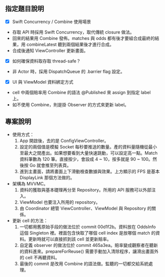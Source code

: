 ## 指定題目說明
- [x] Swift Concurrency / Combine 使用場景
 - 存取 API 時採用 Swift Concurrency，取代傳統 closure 做法。
 - 回來的結果用 Combine 發佈。matches 與 odds 都有後才要組合成最終的結果，用 combineLatest 聽到兩個結果後才進行合成。
 - 合成後通知 ViewController 更新畫面。
- [x] 如何確保資料取存取 thread-safe？
 - 非 Actor 時，採用 DispatchQueue 的 .barrier flag 設定。
- [x] UI 與 ViewModel 資料綁定方式
 - cell 中兩個賠率用 Combine 的語法 @Published 來 assign 到指定 label 上。
 - 如不使用 Combine，則是掛 Observer 的方式來更新 label。

## 專案說明
- 使用方式：
  1) App 開啟後，去的是 ConfigViewController。
  2) 設定的兩個值是模擬 Socket 每秒要推送的數量。產的資料量隨機從最小至最大之間產出。如果想要看到大量快速跳動，可以設定高一點。Match 資料筆數為 120 筆。直接按少，會設成 4 ~ 10，按多就是 90 ~ 100。然後按 Go 就會推至列表頁。
  3) 進到主畫面，請將畫面上下滑動檢查數據與效果。上方顯示的 FPS 是基本 DisplayLink 那個方法做的。
- 架構為 MVVMC。
  1) 資料的獲取與基本礎理再分至 Repository。所用的 API 服務可以外部注入。
  2) ViewModel 也要注入所用的 repository。
  3) 由 Coordinator 總管 ViewController、ViewModel 與 Repository 的關係。
- 更新 cell 的方法：
  1) 一切都用舊原始手段的做法位於 commit 00d1f2b。資料放在 OddsInfo 這個 Singleton 裡。裡面包含快取了哪個 cell index 是放哪個 match 的資料。更新時就可以直接抓到該 cell 並更新賠率。
  2) 自定義 observer 的做法位於 commit 465a3ea。賠率變成觀察者在聽新的資料進來。prepareForReuse() 需要手動加入清除程序，讓滑出畫面外的 cell 不再聽資料。
  3) 最後的 commit 是改用 Combine 的語法做。監聽的一切都交給系統處理。